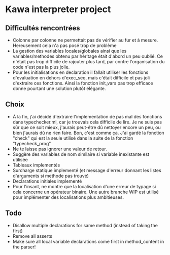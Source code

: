 # Kawa interpreter project

## Difficultés rencontrées
- Colonne par colonne ne permettait pas de vérifier au fur et à mesure. Hereusement cela n'a pas posé trop de problème
- La gestion des variables locales/globales ainsi que les variables/methodes obtenu par héritage était d'abord un peu oublié. Ce n'était pas trop difficile de rajouter plus tard, par contre l'organisation du code n'est pas la plus jolie.
- Pour les initialisations en declaration il fallait utiliser les
fonctions d'evaluation en dehors d'exec_seq, mais c'était difficile et pas joli d'extraire ces fonctions.
Ainsi la fonction init_vars pas trop efficace donne pourtant une solution plutôt élégante. 

## Choix
- À la fin, j'ai décidé d'extraire l'implementation de pas mal des fonctions 
dans typechecker.ml, car je trouvais cela difficile de lire. Je ne suis pas sûr que ce soit mieux, j'aurais peut-être dû nettoyer encore un peu, ou bien j'aurais dû ne rien faire. Bon, c'est comme ça.
J'ai gardé la fonction "check" qui est la seule utilisé dans la suite de la 
fonction "typecheck_prog"
- Ne te laisse pas ignorer une valeur de retour.
- Suggère des variables de nom similaire si variable inexistante est utilisée
- Tableaux implementés
- Surcharge statique implementé (et message d'erreur donnant les listes d'arguments si methode pas trouvé)
- Declarations initiales implementé
- Pour l'insant, ne montre que la localisation d'une erreur de typage si cela concerne un opérateur binaire. Une autre branche WIP est utilisé pour implémenter des localisations plus ambitieuses.

## Todo
- Disallow multiple declarations for same method (instead of taking the first)
- Remove all asserts 
- Make sure all local variable declarations come first in method_content in the parser!